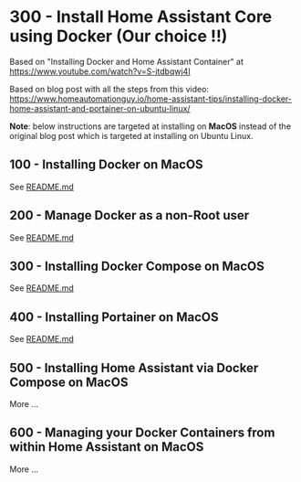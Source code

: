 # 300 - Install Home Assistant Core using Docker (Our choice !!)

Based on "Installing Docker and Home Assistant Container" at https://www.youtube.com/watch?v=S-itdbqwj4I

Based on blog post with all the steps from this video: https://www.homeautomationguy.io/home-assistant-tips/installing-docker-home-assistant-and-portainer-on-ubuntu-linux/

**Note**: below instructions are targeted at installing on **MacOS** instead of the original blog post which is targeted at installing on Ubuntu Linux.

## 100 - Installing Docker on MacOS

See [README.md](./100/README.md)

## 200 - Manage Docker as a non-Root user

See [README.md](./200/README.md)

## 300 - Installing Docker Compose on MacOS

See [README.md](./300/README.md)

## 400 - Installing Portainer on MacOS

See [README.md](./400/README.md)

## 500 - Installing Home Assistant via Docker Compose on MacOS

More ...

## 600 - Managing your Docker Containers from within Home Assistant on MacOS

More ...
